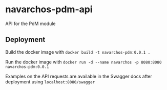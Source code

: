 # navarchos-pdm-api
API for the PdM module

## Deployment

Build the docker image with `docker build -t navarchos-pdm:0.0.1 .`

Run the docker image with `docker run -d --name navarchos -p 8080:8080 navarchos-pdm:0.0.1`

Examples on the API requests are available in the Swagger docs after deployment using `localhost:8080/swagger`
